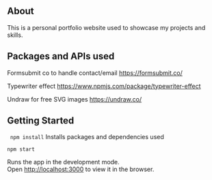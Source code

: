## About
This is a personal portfolio website used to showcase my projects and skills.

## Packages and APIs used
Formsubmit co to handle contact/email https://formsubmit.co/

Typewriter effect https://www.npmjs.com/package/typewriter-effect

Undraw for free SVG images https://undraw.co/

## Getting Started


``` npm install```
Installs packages and dependencies used

```npm start```

Runs the app in the development mode.  
Open  [http://localhost:3000](http://localhost:3000/)  to view it in the browser.
